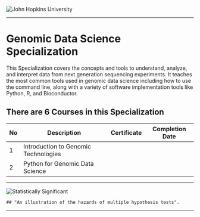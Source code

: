 ![John Hopkins University](https://d3njjcbhbojbot.cloudfront.net/api/utilities/v1/imageproxy/https://s3.amazonaws.com/coursera_assets/xdp/jhu_v3.svg)

---
# Genomic Data Science Specialization

This Specialization covers the concepts and tools to understand, analyze, and interpret data from next generation sequencing experiments. It teaches the most common tools used in genomic data science including how to use the command line, along with a variety of software implementation tools like Python, R, and Bioconductor. 



## There are 6 Courses in this Specialization
No | Description | Certificate | Completion Date|
---| --- | ----| ---|
 1 | Introduction to Genomic Technologies |  | 
 2 | Python for Genomic Data Science | | 




---
![Statistically Significant](https://imgs.xkcd.com/comics/significant.png)

    ## "An illustration of the hazards of multiple hypothesis tests".
---
